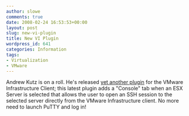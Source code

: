 ```yaml
---
author: slowe
comments: true
date: 2008-02-24 16:53:53+00:00
layout: post
slug: new-vi-plugin
title: New VI Plugin
wordpress_id: 641
categories: Information
tags:
- Virtualization
- VMware
---
```


Andrew Kutz is on a roll. He's released [yet another plugin](http://www.lostcreations.com/code/wiki/vmware/viplugins/console) for the VMware Infrastructure Client; this latest plugin adds a "Console" tab when an ESX Server is selected that allows the user to open an SSH session to the selected server directly from the VMware Infrastructure client. No more need to launch PuTTY and log in!
